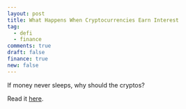 ```yaml
---
layout: post
title: What Happens When Cryptocurrencies Earn Interest
tag:
  - defi
  - finance
comments: true
draft: false
finance: true
new: false
---
```

If money never sleeps, why should the cryptos?

Read it [here](https://hbr.org/2021/02/what-happens-when-cryptocurrencies-earn-interest).
